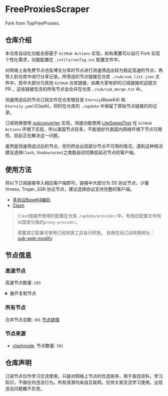 # FreeProxiesScraper

Fork from TopFreeProxies.

## 仓库介绍
本仓库自动化功能全部基于 `GitHub Actions` 实现，如有需要可以自行 Fork 实现个性化需求，功能配置在 `./utils/config.ini` 配置文件中。

对网络上各免费节点池及博主分享的节点进行测速筛选出较为稳定高速的节点，再导入到仓库中进行分享记录。所筛选的节点链接在仓库 `./sub/sub_list.json` 文件中，其中大部分为其他 `GitHub` 仓库链接，如果大家有好的订阅链接欢迎提交 PR ，这些链接包含的所有节点会合并在仓库 `./sub/sub_merge.txt` 中。

测速筛选后的节点订阅文件在仓库根目录 `Eterniy`(Base64) 和 `Eternity.yaml`(Clash)。同时在仓库的 `./update` 中保留了原始节点链接的的记录。

订阅转换使用 [subconverter](https://github.com/tindy2013/subconverter) 实现，测速功能使用 [LiteSpeedTest](https://github.com/xxf098/LiteSpeedTest) 在 `GitHub Actions` 环境下实现，所以美国节点较多，不能很好代表国内网络环境下节点可用性，目前正在解决这一问题。

虽然是测速筛选过后的节点，但仍然会出现部分节点不可用的情况，遇到这种情况建议选择`Clash`, `Shadowrocket`之类能自动切换低延迟节点的客户端。

## 使用方法
将以下订阅链接导入相应客户端即可。链接中大部分为 SS 协议节点，少量 Vmess, Trojan ,SSR 协议节点，建议选择协议支持完整的客户端。

- [多协议Base64编码](https://raw.githubusercontent.com/caijh/FreeProxiesScraper/master/Eternity)
- [Clash](https://raw.githubusercontent.com/caijh/FreeProxiesScraper/master/Eternity.yaml)

>`Clash`链接所使用的配置在仓库`./update/provider/`中，有相应配置文件和以国家分类的`proxy-provider`。
>
>需要其它配置可使用订阅转换工具自行转换。
>自用在线订阅转换网址：[sub-web-modify](https://sub.v1.mk/)

## 节点信息
### 高速节点
高速节点数量: `293`
<details>
  <summary>展开复制节点</summary>

    trojan://a79e089e-882e-3603-af3d-dacaa45ae7be@103.219.195.237:443?allowInsecure=1&sni=edge.steam-dns.top.comcast.net#04-0539-HK
    trojan://a79e089e-882e-3603-af3d-dacaa45ae7be@178.239.125.119:443?allowInsecure=1&sni=akamai.cdn.steampipe.steamcontent.com#04-0540-JP
    trojan://a79e089e-882e-3603-af3d-dacaa45ae7be@43.160.193.245:443?allowInsecure=1&sni=origin-a.akamaihd.net#04-0541-SG
    trojan://a79e089e-882e-3603-af3d-dacaa45ae7be@vd0ee3cg.cs53rvhb.aliyunglsb.com:443?allowInsecure=1&sni=edge.steam-dns.top.comcast.net#04-0542-SG
    trojan://ea39fa94f1ee00999337ea1fd3318e69@58.152.110.40:443?allowInsecure=1&sni=fastly.cdn.steampipe.steamcontent.com#04-0543-US
    trojan://19de81a2-e8f7-3780-ad08-d5b43962dc30@103.219.195.237:443?allowInsecure=1&sni=www.microsoft365.com#04-0544-HK
    trojan://19de81a2-e8f7-3780-ad08-d5b43962dc30@178.239.125.119:443?allowInsecure=1&sni=steampipe-kr.akamaized.net#04-0545-JP
    trojan://19de81a2-e8f7-3780-ad08-d5b43962dc30@43.160.193.245:443?allowInsecure=1&sni=steampipe.akamaized.net#04-0546-SG
    trojan://19de81a2-e8f7-3780-ad08-d5b43962dc30@vd0ee3cg.cs53rvhb.aliyunglsb.com:443?allowInsecure=1&sni=www.microsoft365.com#04-0547-SG
    trojan://19de81a2-e8f7-3780-ad08-d5b43962dc30@178.208.190.99:443?allowInsecure=1&sni=cloudsync-prod.s3.amazonaws.com#04-0548-US
    trojan://a3e18f02-00c4-3b94-8685-af72e7b74fa4@103.219.195.237:443?allowInsecure=1&sni=akamai.cdn.steampipe.steamcontent.com#04-0549-HK
    trojan://a3e18f02-00c4-3b94-8685-af72e7b74fa4@178.239.125.119:443?allowInsecure=1&sni=upos-hz-mirrorakam.akamaized.net#04-0550-JP
    trojan://a3e18f02-00c4-3b94-8685-af72e7b74fa4@43.160.193.245:443?allowInsecure=1&sni=edge.steam-dns.top.comcast.net#04-0551-SG
    trojan://a3e18f02-00c4-3b94-8685-af72e7b74fa4@vd0ee3cg.cs53rvhb.aliyunglsb.com:443?allowInsecure=1&sni=akamai.cdn.steampipe.steamcontent.com#04-0552-SG
    trojan://a3e18f02-00c4-3b94-8685-af72e7b74fa4@178.208.190.99:443?allowInsecure=1&sni=steampipe.akamaized.net#04-0553-US
    trojan://9b485a9f-f1ee-3031-a7a4-514a0599b524@103.219.195.237:443?allowInsecure=1&sni=steampipe-kr.akamaized.net#04-0554-HK
    trojan://9b485a9f-f1ee-3031-a7a4-514a0599b524@178.239.125.119:443?allowInsecure=1&sni=origin-a.akamaihd.net#04-0555-JP
    trojan://9b485a9f-f1ee-3031-a7a4-514a0599b524@43.160.193.245:443?allowInsecure=1&sni=www.microsoft365.com#04-0556-SG
    trojan://9b485a9f-f1ee-3031-a7a4-514a0599b524@vd0ee3cg.cs53rvhb.aliyunglsb.com:443?allowInsecure=1&sni=steampipe-kr.akamaized.net#04-0557-SG
    trojan://9b485a9f-f1ee-3031-a7a4-514a0599b524@178.208.190.99:443?allowInsecure=1&sni=fastly.cdn.steampipe.steamcontent.com#04-0558-US
    trojan://4fa628c6-6249-35a5-9bf4-9982eca30185@103.219.195.237:443?allowInsecure=1&sni=fastly.cdn.steampipe.steamcontent.com#04-0559-HK
    trojan://4fa628c6-6249-35a5-9bf4-9982eca30185@178.239.125.119:443?allowInsecure=1&sni=steampipe.akamaized.net#04-0560-JP
    trojan://4fa628c6-6249-35a5-9bf4-9982eca30185@43.160.193.245:443?allowInsecure=1&sni=steamcdn-a.akamaihd.net#04-0561-SG
    trojan://4fa628c6-6249-35a5-9bf4-9982eca30185@vd0ee3cg.cs53rvhb.aliyunglsb.com:443?allowInsecure=1&sni=fastly.cdn.steampipe.steamcontent.com#04-0562-SG
    trojan://4fa628c6-6249-35a5-9bf4-9982eca30185@178.208.190.99:443?allowInsecure=1&sni=upos-hz-mirrorakam.akamaized.net#04-0563-US
    trojan://da1bd14f-1afc-3a0d-9630-faa08a39f26d@103.219.195.237:443?allowInsecure=1&sni=origin-a.akamaihd.net#04-0564-HK
    trojan://da1bd14f-1afc-3a0d-9630-faa08a39f26d@178.239.125.119:443?allowInsecure=1&sni=edge.steam-dns.top.comcast.net#04-0565-JP
    trojan://da1bd14f-1afc-3a0d-9630-faa08a39f26d@43.160.193.245:443?allowInsecure=1&sni=steampipe-kr.akamaized.net#04-0566-SG
    trojan://da1bd14f-1afc-3a0d-9630-faa08a39f26d@vd0ee3cg.cs53rvhb.aliyunglsb.com:443?allowInsecure=1&sni=origin-a.akamaihd.net#04-0567-SG
    trojan://da1bd14f-1afc-3a0d-9630-faa08a39f26d@178.208.190.99:443?allowInsecure=1&sni=steamcdn-a.akamaihd.net#04-0568-US
    trojan://afec2398-003f-32b5-ac36-aa36cefe645b@103.219.195.237:443?allowInsecure=1&sni=fastly.cdn.steampipe.steamcontent.com#04-0569-HK
    trojan://afec2398-003f-32b5-ac36-aa36cefe645b@178.239.125.119:443?allowInsecure=1&sni=steamcdn-a.akamaihd.net#04-0570-JP
    trojan://afec2398-003f-32b5-ac36-aa36cefe645b@vd0ee3cg.cs53rvhb.aliyunglsb.com:443?allowInsecure=1&sni=fastly.cdn.steampipe.steamcontent.com#04-0571-SG
    trojan://afec2398-003f-32b5-ac36-aa36cefe645b@178.208.190.99:443?allowInsecure=1&sni=edge.steam-dns.top.comcast.net#04-0572-US
    trojan://b21ab207-e7df-3ba3-9614-df03b02a08d7@103.219.195.237:443?allowInsecure=1&sni=upos-hz-mirrorakam.akamaized.net#04-0573-HK
    trojan://b21ab207-e7df-3ba3-9614-df03b02a08d7@178.239.125.119:443?allowInsecure=1&sni=steampipe-partner.akamaized.net#04-0574-JP
    trojan://b21ab207-e7df-3ba3-9614-df03b02a08d7@vd0ee3cg.cs53rvhb.aliyunglsb.com:443?allowInsecure=1&sni=upos-hz-mirrorakam.akamaized.net#04-0575-SG
    trojan://b21ab207-e7df-3ba3-9614-df03b02a08d7@178.208.190.99:443?allowInsecure=1&sni=www.microsoft365.com#04-0576-US
    trojan://694d40c5-bdad-3a6e-a857-d25316a08307@103.219.195.237:443?allowInsecure=1&sni=steamcdn-a.akamaihd.net#04-0577-HK
    trojan://694d40c5-bdad-3a6e-a857-d25316a08307@178.239.125.119:443?allowInsecure=1&sni=fastly.cdn.steampipe.steamcontent.com#04-0578-JP
    trojan://694d40c5-bdad-3a6e-a857-d25316a08307@vd0ee3cg.cs53rvhb.aliyunglsb.com:443?allowInsecure=1&sni=steamcdn-a.akamaihd.net#04-0579-SG
    trojan://694d40c5-bdad-3a6e-a857-d25316a08307@178.208.190.99:443?allowInsecure=1&sni=akamai.cdn.steampipe.steamcontent.com#04-0580-US
    trojan://dda39440-611e-367a-8b5c-60b110881c48@103.219.195.237:443?allowInsecure=1&sni=steampipe-partner.akamaized.net#04-0581-HK
    trojan://dda39440-611e-367a-8b5c-60b110881c48@178.239.125.119:443?allowInsecure=1&sni=cloudsync-prod.s3.amazonaws.com#04-0582-JP
    trojan://dda39440-611e-367a-8b5c-60b110881c48@vd0ee3cg.cs53rvhb.aliyunglsb.com:443?allowInsecure=1&sni=steampipe-partner.akamaized.net#04-0583-SG
    trojan://dda39440-611e-367a-8b5c-60b110881c48@178.208.190.99:443?allowInsecure=1&sni=steampipe-kr.akamaized.net#04-0584-US
    trojan://04a70eb2-857b-3c61-9d36-a6284846dde9@103.219.195.237:443?allowInsecure=1&sni=upos-hz-mirrorakam.akamaized.net#04-0585-HK
    trojan://04a70eb2-857b-3c61-9d36-a6284846dde9@178.239.125.119:443?allowInsecure=1&sni=steampipe-partner.akamaized.net#04-0586-JP
    trojan://04a70eb2-857b-3c61-9d36-a6284846dde9@vd0ee3cg.cs53rvhb.aliyunglsb.com:443?allowInsecure=1&sni=upos-hz-mirrorakam.akamaized.net#04-0587-SG
    trojan://04a70eb2-857b-3c61-9d36-a6284846dde9@178.208.190.99:443?allowInsecure=1&sni=www.microsoft365.com#04-0588-US
    ss://Y2hhY2hhMjAtaWV0Zi1wb2x5MTMwNTpLME1jblJGNnY2NGs3bzN0ZVo2RjQ5@46.253.4.25:35916#06-0012-SE
    ss://YWVzLTI1Ni1jZmI6ZjhmN2FDemNQS2JzRjhwMw@194.68.27.76:989#06-0016-JP
    ss://Y2hhY2hhMjAtaWV0Zi1wb2x5MTMwNTpXNFVMUm9QWThEdlVobmJmS25qU1dE@206.206.125.53:20199#06-0025-GB
    ss://Y2hhY2hhMjAtaWV0Zi1wb2x5MTMwNTo5NHJVeE5jSEljdDlPR2RGMERUQVBY@172.238.21.207:38666#06-0026-JP
    ss://YWVzLTI1Ni1jZmI6WG44aktkbURNMDBJZU8lMjUyNSUyNTIzJTI1MjQlMjUyM2ZKQU10c0VBRVVPcEgvWVdZdFlxREZuVDBTVg@103.186.154.250:38388#06-0028-VN
    ss://YWVzLTI1Ni1jZmI6WG44aktkbURNMDBJZU8lMjUyNSUyNTIzJTI1MjQlMjUyM2ZKQU10c0VBRVVPcEgvWVdZdFlxREZuVDBTVg@103.186.154.235:38388#06-0029-VN
    ss://YWVzLTI1Ni1jZmI6WG44aktkbURNMDBJZU8lMjUyNSUyNTIzJTI1MjQlMjUyM2ZKQU10c0VBRVVPcEgvWVdZdFlxREZuVDBTVg@103.186.155.104:38388#06-0030-VN
    ss://YWVzLTI1Ni1jZmI6WG44aktkbURNMDBJZU8lMjUyNSUyNTIzJTI1MjQlMjUyM2ZKQU10c0VBRVVPcEgvWVdZdFlxREZuVDBTVg@103.186.155.214:38388#06-0031-VN
    ss://YWVzLTI1Ni1jZmI6WG44aktkbURNMDBJZU8lMjUyNSUyNTIzJTI1MjQlMjUyM2ZKQU10c0VBRVVPcEgvWVdZdFlxREZuVDBTVg@103.186.155.111:38388#06-0032-VN
    ss://YWVzLTI1Ni1jZmI6WG44aktkbURNMDBJZU8lMjUyNSUyNTIzJTI1MjQlMjUyM2ZKQU10c0VBRVVPcEgvWVdZdFlxREZuVDBTVg@103.186.155.114:38388#06-0033-VN
    ss://YWVzLTI1Ni1jZmI6WG44aktkbURNMDBJZU8lMjUyNSUyNTIzJTI1MjQlMjUyM2ZKQU10c0VBRVVPcEgvWVdZdFlxREZuVDBTVg@103.186.155.237:38388#06-0034-VN
    ss://YWVzLTI1Ni1jZmI6WG44aktkbURNMDBJZU8lMjUyNSUyNTIzJTI1MjQlMjUyM2ZKQU10c0VBRVVPcEgvWVdZdFlxREZuVDBTVg@103.186.155.228:38388#06-0035-VN
    ss://YWVzLTI1Ni1jZmI6WG44aktkbURNMDBJZU8lMjUyNSUyNTIzJTI1MjQlMjUyM2ZKQU10c0VBRVVPcEgvWVdZdFlxREZuVDBTVg@103.186.155.25:38388#06-0036-VN
    ss://YWVzLTI1Ni1jZmI6WG44aktkbURNMDBJZU8lMjUyNSUyNTIzJTI1MjQlMjUyM2ZKQU10c0VBRVVPcEgvWVdZdFlxREZuVDBTVg@103.186.155.13:38388#06-0037-VN
    trojan://c28626c9-b566-4d30-95cd-fffda0140503@n002.xunxunmimisbs.sbs:28100?allowInsecure=1&sni=db01.xxxxyyyysbs.sbs#06-0038-CN
    trojan://86539c18-bf4e-4ae6-a970-528c6eacea7c@n002.xunxunmimisbs.sbs:49100?allowInsecure=1&sni=db01.xxxxyyyysbs.sbs#06-0039-CN
    vmess://eyJ2IjoiMiIsInBzIjoiMDYtMDA0MC1DTiIsImFkZCI6ImhhYS5kYXNodWFpLmN5b3UiLCJwb3J0IjoiNDUwNjIiLCJ0eXBlIjoibm9uZSIsImlkIjoiMWRkNTAxOTQtMzkxOS00NWRkLWFkN2QtYjhkMDFhZWM4YjFkIiwiYWlkIjoiMCIsIm5ldCI6IndzIiwicGF0aCI6Ii8iLCJob3N0IjoiaGFhLmRhc2h1YWkuY3lvdSIsInRscyI6IiJ9
    vmess://eyJ2IjoiMiIsInBzIjoiMDYtMDA0MS1DTiIsImFkZCI6ImhhYS5kYXNodWFpLmN5b3UiLCJwb3J0IjoiNDUwNjIiLCJ0eXBlIjoibm9uZSIsImlkIjoiZTRkNmY4MWUtZTUyMS00OGEwLWIxMzAtN2ExZTJkNWZmZjkxIiwiYWlkIjoiMCIsIm5ldCI6IndzIiwicGF0aCI6Ii8iLCJob3N0IjoiaGFhLmRhc2h1YWkuY3lvdSIsInRscyI6IiJ9
    vmess://eyJ2IjoiMiIsInBzIjoiMDYtMDA0Mi1DTiIsImFkZCI6InhkZC5kYXNodWFpLmN5b3UiLCJwb3J0IjoiNDUwNjMiLCJ0eXBlIjoibm9uZSIsImlkIjoiNTJjYzQ4NTAtYjIzNC00Y2MwLThhY2EtYTI5MzEyOGMyODZhIiwiYWlkIjoiMCIsIm5ldCI6IndzIiwicGF0aCI6Ii8iLCJob3N0IjoieGRkLmRhc2h1YWkuY3lvdSIsInRscyI6IiJ9
    vmess://eyJ2IjoiMiIsInBzIjoiMDYtMDA0My1DTiIsImFkZCI6InhkZC5kYXNodWFpLmN5b3UiLCJwb3J0IjoiNDUwNjMiLCJ0eXBlIjoibm9uZSIsImlkIjoiZTRkNmY4MWUtZTUyMS00OGEwLWIxMzAtN2ExZTJkNWZmZjkxIiwiYWlkIjoiMCIsIm5ldCI6IndzIiwicGF0aCI6Ii8iLCJob3N0IjoieGRkLmRhc2h1YWkuY3lvdSIsInRscyI6IiJ9
    vmess://eyJ2IjoiMiIsInBzIjoiMDYtMDA0NC1DTiIsImFkZCI6InhkZC5kYXNodWFpLmN5b3UiLCJwb3J0IjoiNDUwNjMiLCJ0eXBlIjoibm9uZSIsImlkIjoiNmM2NjFmM2YtMmJkMC00YTgxLWI0NGUtYTdlZTRjYzY3NTU4IiwiYWlkIjoiMCIsIm5ldCI6IndzIiwicGF0aCI6Ii8iLCJob3N0IjoieGRkLmRhc2h1YWkuY3lvdSIsInRscyI6IiJ9
    vmess://eyJ2IjoiMiIsInBzIjoiMDYtMDA0NS1DTiIsImFkZCI6ImhhYS5kYXNodWFpLmN5b3UiLCJwb3J0IjoiNDUwNjIiLCJ0eXBlIjoibm9uZSIsImlkIjoiNmM2NjFmM2YtMmJkMC00YTgxLWI0NGUtYTdlZTRjYzY3NTU4IiwiYWlkIjoiMCIsIm5ldCI6IndzIiwicGF0aCI6Ii8iLCJob3N0IjoiaGFhLmRhc2h1YWkuY3lvdSIsInRscyI6IiJ9
    ss://Y2hhY2hhMjAtaWV0Zi1wb2x5MTMwNTo4OTc4N2QwMi0yNzRjLTRlOTAtODA0ZC05ZTExNDY3NDc4NDg@xc.xunyunnode.sbs:19707#06-0046-CN
    vmess://eyJ2IjoiMiIsInBzIjoiMDYtMDA0Ny1DTiIsImFkZCI6InhkZC5kYXNodWFpLmN5b3UiLCJwb3J0IjoiNDUwNjUiLCJ0eXBlIjoibm9uZSIsImlkIjoiNTJjYzQ4NTAtYjIzNC00Y2MwLThhY2EtYTI5MzEyOGMyODZhIiwiYWlkIjoiMCIsIm5ldCI6IndzIiwicGF0aCI6Ii8iLCJob3N0IjoieGRkLmRhc2h1YWkuY3lvdSIsInRscyI6IiJ9
    ss://Y2hhY2hhMjAtaWV0Zi1wb2x5MTMwNTpjNmVjODIxMy1kOWU0LTQxNTktODRkMS0yMDhjMTUwMDQyOWY@xc.xunyunnode.sbs:19707#06-0048-CN
    ss://Y2hhY2hhMjAtaWV0Zi1wb2x5MTMwNTpkMDFkMTEwZC05ZGM1LTRjZmItYWNhNS04YzBiNWQ0ZDg1NDk@xc.xunyunnode.sbs:19707#06-0049-CN
    ss://Y2hhY2hhMjAtaWV0Zi1wb2x5MTMwNTo4OTc4N2QwMi0yNzRjLTRlOTAtODA0ZC05ZTExNDY3NDc4NDg@wa.xunyunnode.sbs:50737#06-0050-CN
    vmess://eyJ2IjoiMiIsInBzIjoiMDYtMDA1MS1DTiIsImFkZCI6ImhhYS5kYXNodWFpLmN5b3UiLCJwb3J0IjoiNDUwNjQiLCJ0eXBlIjoibm9uZSIsImlkIjoiNmM2NjFmM2YtMmJkMC00YTgxLWI0NGUtYTdlZTRjYzY3NTU4IiwiYWlkIjoiMCIsIm5ldCI6IndzIiwicGF0aCI6Ii8iLCJob3N0IjoiaGFhLmRhc2h1YWkuY3lvdSIsInRscyI6IiJ9
    vmess://eyJ2IjoiMiIsInBzIjoiMDYtMDA1Mi1DTiIsImFkZCI6InhkZC5kYXNodWFpLmN5b3UiLCJwb3J0IjoiNDUwNjUiLCJ0eXBlIjoibm9uZSIsImlkIjoiZDIzZDg0MjEtNGVhOS00Mzg3LWFhMTYtYzAyM2I2M2Q3ZjE2IiwiYWlkIjoiMCIsIm5ldCI6IndzIiwicGF0aCI6Ii8iLCJob3N0IjoieGRkLmRhc2h1YWkuY3lvdSIsInRscyI6IiJ9
    ss://Y2hhY2hhMjAtaWV0Zi1wb2x5MTMwNTo4OTc4N2QwMi0yNzRjLTRlOTAtODA0ZC05ZTExNDY3NDc4NDg@02.xunyunnode.sbs:57990#06-0053-CN
    trojan://68bb4c97-2d9a-4304-b8cb-79f4181174c0@n001.xunxunmimisbs.sbs:49130?allowInsecure=1&sni=tw01.xxxxyyyysbs.sbs#06-0054-CN
    vmess://eyJ2IjoiMiIsInBzIjoiMDYtMDA1NS1DTiIsImFkZCI6ImhhYS5kYXNodWFpLmN5b3UiLCJwb3J0IjoiNDUwNzgiLCJ0eXBlIjoibm9uZSIsImlkIjoiNzU1YTFiMTYtNjQxYy00NTEwLTgwYzMtMzNlNjIwNTc3YTNmIiwiYWlkIjoiMCIsIm5ldCI6IndzIiwicGF0aCI6Ii8iLCJob3N0IjoiaGFhLmRhc2h1YWkuY3lvdSIsInRscyI6IiJ9
    vmess://eyJ2IjoiMiIsInBzIjoiMDYtMDA1Ni1DTiIsImFkZCI6ImhhYS5kYXNodWFpLmN5b3UiLCJwb3J0IjoiNDUwNzgiLCJ0eXBlIjoibm9uZSIsImlkIjoiMjhhYzhmNGMtY2VjMy00YTBmLTljZDMtNWU4ODZiZTRhODA3IiwiYWlkIjoiMCIsIm5ldCI6IndzIiwicGF0aCI6Ii8iLCJob3N0IjoiaGFhLmRhc2h1YWkuY3lvdSIsInRscyI6IiJ9
    trojan://5d0d1bf1-f5f1-4e92-b883-2c085d7cd86e@n002.xunxunmimisbs.sbs:46100?allowInsecure=1&sni=de01.xxxxyyyysbs.sbs#06-0058-CN
    vmess://eyJ2IjoiMiIsInBzIjoiMDYtMDA2Mi1DTiIsImFkZCI6ImhhYS5kYXNodWFpLmN5b3UiLCJwb3J0IjoiNDUwNzIiLCJ0eXBlIjoibm9uZSIsImlkIjoiNmM2NjFmM2YtMmJkMC00YTgxLWI0NGUtYTdlZTRjYzY3NTU4IiwiYWlkIjoiMCIsIm5ldCI6IndzIiwicGF0aCI6Ii8iLCJob3N0IjoiaGFhLmRhc2h1YWkuY3lvdSIsInRscyI6IiJ9
    vmess://eyJ2IjoiMiIsInBzIjoiMDYtMDA2My1DTiIsImFkZCI6InhkZC5kYXNodWFpLmN5b3UiLCJwb3J0IjoiNDUwNzEiLCJ0eXBlIjoibm9uZSIsImlkIjoiZjU1ODM1MDQtYTY3ZS00NWQ0LWJjNTktZDAyY2MzMTBlOWQ4IiwiYWlkIjoiMCIsIm5ldCI6IndzIiwicGF0aCI6Ii8iLCJob3N0IjoieGRkLmRhc2h1YWkuY3lvdSIsInRscyI6IiJ9
    trojan://c28626c9-b566-4d30-95cd-fffda0140503@n001.xunxunmimisbs.sbs:26100?allowInsecure=1&sni=fr01.xxxxyyyysbs.sbs#06-0065-CN
    trojan://81dea81d-fdcd-4550-a848-e6c488e13a81@n001.xunxunmimisbs.sbs:19000?allowInsecure=1&sni=in01.xxxxyyyysbs.sbs#06-0066-CN
    vmess://eyJ2IjoiMiIsInBzIjoiMDYtMDA2Ny1DTiIsImFkZCI6InhkZC5kYXNodWFpLmN5b3UiLCJwb3J0IjoiNDUwNzEiLCJ0eXBlIjoibm9uZSIsImlkIjoiNmM2NjFmM2YtMmJkMC00YTgxLWI0NGUtYTdlZTRjYzY3NTU4IiwiYWlkIjoiMCIsIm5ldCI6IndzIiwicGF0aCI6Ii8iLCJob3N0IjoieGRkLmRhc2h1YWkuY3lvdSIsInRscyI6IiJ9
    trojan://81dea81d-fdcd-4550-a848-e6c488e13a81@n002.xunxunmimisbs.sbs:19000?allowInsecure=1&sni=in01.xxxxyyyysbs.sbs#06-0068-CN
    vmess://eyJ2IjoiMiIsInBzIjoiMDYtMDA2OS1DTiIsImFkZCI6ImhhYS5kYXNodWFpLmN5b3UiLCJwb3J0IjoiNDUwNzIiLCJ0eXBlIjoibm9uZSIsImlkIjoiNzU1YTFiMTYtNjQxYy00NTEwLTgwYzMtMzNlNjIwNTc3YTNmIiwiYWlkIjoiMCIsIm5ldCI6IndzIiwicGF0aCI6Ii8iLCJob3N0IjoiaGFhLmRhc2h1YWkuY3lvdSIsInRscyI6IiJ9
    ss://Y2hhY2hhMjAtaWV0Zi1wb2x5MTMwNToyNmQ1ZmQ1ZC0yNTUwLTQwZjYtOTg3Ni0yOTgwY2Y4ZWRiNzk@wa.xunyunnode.sbs:25174#06-0070-CN
    trojan://94554127-32c4-4be1-b8b9-1330bafc2cdd@n002.xunxunmimisbs.sbs:23100?allowInsecure=1&sni=uk01.xxxxyyyysbs.sbs#06-0071-CN
    trojan://c28626c9-b566-4d30-95cd-fffda0140503@n001.xunxunmimisbs.sbs:23100?allowInsecure=1&sni=uk01.xxxxyyyysbs.sbs#06-0072-CN
    trojan://2ee85121-31de-4581-a492-eb00f606e392@15.204.248.103:443?allowInsecure=1&sni=uk01.xxxxyyyysbs.sbs#06-0073-CN
    ss://Y2hhY2hhMjAtaWV0Zi1wb2x5MTMwNTo5MjQyYmM3NS1mMDdjLTQ4NjEtOWQxZS1jNGRhYmZmNDAzZDQ@wa.xunyunnode.sbs:25174#06-0074-CN
    ss://Y2hhY2hhMjAtaWV0Zi1wb2x5MTMwNTplYmQ2MDNjOC1hYzkzLTQxOGMtYmFmZS0yYmNkNjk4ZDI2MzQ@01.xunyunnode.sbs:13058#06-0075-CN
    ss://Y2hhY2hhMjAtaWV0Zi1wb2x5MTMwNTo4OTc4N2QwMi0yNzRjLTRlOTAtODA0ZC05ZTExNDY3NDc4NDg@01.xunyunnode.sbs:13058#06-0077-CN
    ss://Y2hhY2hhMjAtaWV0Zi1wb2x5MTMwNToyNmQ1ZmQ1ZC0yNTUwLTQwZjYtOTg3Ni0yOTgwY2Y4ZWRiNzk@wa.xunyunnode.sbs:35301#06-0078-CN
    ss://Y2hhY2hhMjAtaWV0Zi1wb2x5MTMwNTpmYTE4ZmU4Yi1hNTRiLTRlZjAtOTdjYy1kMGYyZGExMGFmNTA@01.xunyunnode.sbs:13058#06-0079-CN
    vmess://eyJ2IjoiMiIsInBzIjoiMDYtMDA4MC1ISyIsImFkZCI6ImU4Mjk2NTk4LXQ0bjhnMC10bmt1a3Mtd3Vqbi5oay5wNXB2LmNvbSIsInBvcnQiOiI4MCIsInR5cGUiOiJub25lIiwiaWQiOiI1MTM2MmFiNi1iNWU2LTExZWEtYWQyOC1mMjNjOTEzYzhkMmIiLCJhaWQiOiIyIiwibmV0Ijoid3MiLCJwYXRoIjoiLyIsImhvc3QiOiJlODI5NjU5OC10NG44ZzAtdG5rdWtzLXd1am4uaGsucDVwdi5jb20iLCJ0bHMiOiIifQ==
    trojan://f297ec55-de89-4206-82fc-7ae01d936783@n001.xunxunmimisbs.sbs:21100?allowInsecure=1&sni=hk01.xxxxyyyysbs.sbs#06-0081-CN
    trojan://41d5c8ae-6eb0-487d-be0f-40c074649493@cdnfire.xiaomispeed.com:21104?allowInsecure=1&sni=cdnfire.xiaomispeed.com#06-0082-TW
    trojan://c28626c9-b566-4d30-95cd-fffda0140503@n001.xunxunmimisbs.sbs:21201?allowInsecure=1&sni=hk02.xxxxyyyysbs.sbs#06-0083-CN
    vmess://eyJ2IjoiMiIsInBzIjoiMDYtMDA4NC1ISyIsImFkZCI6ImRmZWQ0ZWZiLXQ0bjhnMC10NjM2ZzktbHV3ZS5oazMucDVwdi5jb20iLCJwb3J0IjoiODAiLCJ0eXBlIjoibm9uZSIsImlkIjoiYTJiMGZkMmItNzE2Zi0wZGY4LWQ0ZTItMDNhMWMwMGU1ZjFhIiwiYWlkIjoiMiIsIm5ldCI6IndzIiwicGF0aCI6Ii8iLCJob3N0IjoiZGZlZDRlZmItdDRuOGcwLXQ2MzZnOS1sdXdlLmhrMy5wNXB2LmNvbSIsInRscyI6IiJ9
    trojan://81dea81d-fdcd-4550-a848-e6c488e13a81@n001.xunxunmimisbs.sbs:21001?allowInsecure=1&sni=hk02.xxxxyyyysbs.sbs#06-0085-CN
    trojan://5d0d1bf1-f5f1-4e92-b883-2c085d7cd86e@n001.xunxunmimisbs.sbs:21101?allowInsecure=1&sni=hk02.xxxxyyyysbs.sbs#06-0086-CN
    trojan://f297ec55-de89-4206-82fc-7ae01d936783@n002.xunxunmimisbs.sbs:47100?allowInsecure=1&sni=in01.xxxxyyyysbs.sbs#06-0087-CN
    ss://Y2hhY2hhMjAtaWV0Zi1wb2x5MTMwNToxYzQ3M2U4YS0zOGZiLTQ1NGUtOGQyNy1mYzA2MzE1NzljMjU@slur.izenny.com:17254#06-0088-CN
    trojan://5d0d1bf1-f5f1-4e92-b883-2c085d7cd86e@n002.xunxunmimisbs.sbs:47100?allowInsecure=1&sni=in01.xxxxyyyysbs.sbs#06-0090-CN
    ss://Y2hhY2hhMjAtaWV0Zi1wb2x5MTMwNTo5MjQyYmM3NS1mMDdjLTQ4NjEtOWQxZS1jNGRhYmZmNDAzZDQ@01.xunyunnode.sbs:38763#06-0092-CN
    vmess://eyJ2IjoiMiIsInBzIjoiMDYtMDA5My1DTiIsImFkZCI6InhkZC5kYXNodWFpLmN5b3UiLCJwb3J0IjoiNDUwNTciLCJ0eXBlIjoibm9uZSIsImlkIjoiNmM2NjFmM2YtMmJkMC00YTgxLWI0NGUtYTdlZTRjYzY3NTU4IiwiYWlkIjoiMCIsIm5ldCI6IndzIiwicGF0aCI6Ii8iLCJob3N0IjoieGRkLmRhc2h1YWkuY3lvdSIsInRscyI6IiJ9
    trojan://5d0d1bf1-f5f1-4e92-b883-2c085d7cd86e@n002.xunxunmimisbs.sbs:42100?allowInsecure=1&sni=jp01.xxxxyyyysbs.sbs#06-0094-CN
    trojan://fcfb4ea7-5dbe-4d06-ab1a-1f23cad436e4@n002.xunxunmimisbs.sbs:41000?allowInsecure=1&sni=jp01.xxxxyyyysbs.sbs#06-0095-CN
    ss://Y2hhY2hhMjAtaWV0Zi1wb2x5MTMwNTpjNmVjODIxMy1kOWU0LTQxNTktODRkMS0yMDhjMTUwMDQyOWY@01.xunyunnode.sbs:38763#06-0096-CN
    vmess://eyJ2IjoiMiIsInBzIjoiMDYtMDA5Ny1DTiIsImFkZCI6InhkZC5kYXNodWFpLmN5b3UiLCJwb3J0IjoiNDUwNTciLCJ0eXBlIjoibm9uZSIsImlkIjoiZWQ3MzcwZDQtODgzMC00YmM1LTk5MDktNWY0NTNiZGMzZjI0IiwiYWlkIjoiMCIsIm5ldCI6IndzIiwicGF0aCI6Ii8iLCJob3N0IjoieGRkLmRhc2h1YWkuY3lvdSIsInRscyI6IiJ9
    vmess://eyJ2IjoiMiIsInBzIjoiMDYtMDA5OC1DTiIsImFkZCI6InhkZC5kYXNodWFpLmN5b3UiLCJwb3J0IjoiNDUwNTciLCJ0eXBlIjoibm9uZSIsImlkIjoiMWRkNTAxOTQtMzkxOS00NWRkLWFkN2QtYjhkMDFhZWM4YjFkIiwiYWlkIjoiMCIsIm5ldCI6IndzIiwicGF0aCI6Ii8iLCJob3N0IjoieGRkLmRhc2h1YWkuY3lvdSIsInRscyI6IiJ9
    trojan://40d2915b-3085-4a6b-89e8-67c7125c24ef@n002.xunxunmimisbs.sbs:41300?allowInsecure=1&sni=jp01.xxxxyyyysbs.sbs#06-0099-CN
    vmess://eyJ2IjoiMiIsInBzIjoiMDYtMDEwMC1DTiIsImFkZCI6InhkZC5kYXNodWFpLmN5b3UiLCJwb3J0IjoiNDUwNTciLCJ0eXBlIjoibm9uZSIsImlkIjoiNTJjYzQ4NTAtYjIzNC00Y2MwLThhY2EtYTI5MzEyOGMyODZhIiwiYWlkIjoiMCIsIm5ldCI6IndzIiwicGF0aCI6Ii8iLCJob3N0IjoieGRkLmRhc2h1YWkuY3lvdSIsInRscyI6IiJ9
    ss://Y2hhY2hhMjAtaWV0Zi1wb2x5MTMwNTo5MjQyYmM3NS1mMDdjLTQ4NjEtOWQxZS1jNGRhYmZmNDAzZDQ@wa.xunyunnode.sbs:25856#06-0101-CN
    vmess://eyJ2IjoiMiIsInBzIjoiMDYtMDEwMi1DTiIsImFkZCI6ImhhYS5kYXNodWFpLmN5b3UiLCJwb3J0IjoiNDUwNTYiLCJ0eXBlIjoibm9uZSIsImlkIjoiZjU1ODM1MDQtYTY3ZS00NWQ0LWJjNTktZDAyY2MzMTBlOWQ4IiwiYWlkIjoiMCIsIm5ldCI6IndzIiwicGF0aCI6Ii8iLCJob3N0IjoiaGFhLmRhc2h1YWkuY3lvdSIsInRscyI6IiJ9
    vmess://eyJ2IjoiMiIsInBzIjoiMDYtMDEwMy1DTiIsImFkZCI6ImhhYS5kYXNodWFpLmN5b3UiLCJwb3J0IjoiNDUwNTYiLCJ0eXBlIjoibm9uZSIsImlkIjoiNTJjYzQ4NTAtYjIzNC00Y2MwLThhY2EtYTI5MzEyOGMyODZhIiwiYWlkIjoiMCIsIm5ldCI6IndzIiwicGF0aCI6Ii8iLCJob3N0IjoiaGFhLmRhc2h1YWkuY3lvdSIsInRscyI6IiJ9
    trojan://94554127-32c4-4be1-b8b9-1330bafc2cdd@n001.xunxunmimisbs.sbs:41300?allowInsecure=1&sni=jp01.xxxxyyyysbs.sbs#06-0104-CN
    trojan://BxceQaOe@36.151.251.18:811?allowInsecure=1#06-0105-CN
    ss://Y2hhY2hhMjAtaWV0Zi1wb2x5MTMwNTpkMDFkMTEwZC05ZGM1LTRjZmItYWNhNS04YzBiNWQ0ZDg1NDk@xc.xunyunnode.sbs:26329#06-0106-CN
    trojan://f297ec55-de89-4206-82fc-7ae01d936783@n002.xunxunmimisbs.sbs:42101?allowInsecure=1&sni=jp02.xxxxyyyysbs.sbs#06-0107-CN
    ss://Y2hhY2hhMjAtaWV0Zi1wb2x5MTMwNTo4OTc4N2QwMi0yNzRjLTRlOTAtODA0ZC05ZTExNDY3NDc4NDg@01.xunyunnode.sbs:38763#06-0109-CN
    ss://Y2hhY2hhMjAtaWV0Zi1wb2x5MTMwNTplYmQ2MDNjOC1hYzkzLTQxOGMtYmFmZS0yYmNkNjk4ZDI2MzQ@xc.xunyunnode.sbs:26329#06-0110-CN
    vmess://eyJ2IjoiMiIsInBzIjoiMDYtMDExMS1DTiIsImFkZCI6ImhhYS5kYXNodWFpLmN5b3UiLCJwb3J0IjoiNDUwNzYiLCJ0eXBlIjoibm9uZSIsImlkIjoiZDIzZDg0MjEtNGVhOS00Mzg3LWFhMTYtYzAyM2I2M2Q3ZjE2IiwiYWlkIjoiMCIsIm5ldCI6IndzIiwicGF0aCI6Ii8iLCJob3N0IjoiaGFhLmRhc2h1YWkuY3lvdSIsInRscyI6IiJ9
    vmess://eyJ2IjoiMiIsInBzIjoiMDYtMDExNS1DTiIsImFkZCI6ImhhYS5kYXNodWFpLmN5b3UiLCJwb3J0IjoiNDUwNzYiLCJ0eXBlIjoibm9uZSIsImlkIjoiMjhhYzhmNGMtY2VjMy00YTBmLTljZDMtNWU4ODZiZTRhODA3IiwiYWlkIjoiMCIsIm5ldCI6IndzIiwicGF0aCI6Ii8iLCJob3N0IjoiaGFhLmRhc2h1YWkuY3lvdSIsInRscyI6IiJ9
    vmess://eyJ2IjoiMiIsInBzIjoiMDYtMDExOC1DTiIsImFkZCI6ImhhYS5kYXNodWFpLmN5b3UiLCJwb3J0IjoiNDUwNzYiLCJ0eXBlIjoibm9uZSIsImlkIjoiMWRkNTAxOTQtMzkxOS00NWRkLWFkN2QtYjhkMDFhZWM4YjFkIiwiYWlkIjoiMCIsIm5ldCI6IndzIiwicGF0aCI6Ii8iLCJob3N0IjoiaGFhLmRhc2h1YWkuY3lvdSIsInRscyI6IiJ9
    trojan://68bb4c97-2d9a-4304-b8cb-79f4181174c0@n002.xunxunmimisbs.sbs:43100?allowInsecure=1&sni=kr01.xxxxyyyysbs.sbs#06-0120-CN
    vmess://eyJ2IjoiMiIsInBzIjoiMDYtMDEyMS1DTiIsImFkZCI6ImhhYS5kYXNodWFpLmN5b3UiLCJwb3J0IjoiNDUwNzYiLCJ0eXBlIjoibm9uZSIsImlkIjoiNTJjYzQ4NTAtYjIzNC00Y2MwLThhY2EtYTI5MzEyOGMyODZhIiwiYWlkIjoiMCIsIm5ldCI6IndzIiwicGF0aCI6Ii8iLCJob3N0IjoiaGFhLmRhc2h1YWkuY3lvdSIsInRscyI6IiJ9
    trojan://94554127-32c4-4be1-b8b9-1330bafc2cdd@n001.xunxunmimisbs.sbs:22100?allowInsecure=1&sni=kr01.xxxxyyyysbs.sbs#06-0123-CN
    trojan://f297ec55-de89-4206-82fc-7ae01d936783@n002.xunxunmimisbs.sbs:43100?allowInsecure=1&sni=kr01.xxxxyyyysbs.sbs#06-0124-CN
    vmess://eyJ2IjoiMiIsInBzIjoiMDYtMDEyNS1DTiIsImFkZCI6InhkZC5kYXNodWFpLmN5b3UiLCJwb3J0IjoiNDUwNzUiLCJ0eXBlIjoibm9uZSIsImlkIjoiZjU1ODM1MDQtYTY3ZS00NWQ0LWJjNTktZDAyY2MzMTBlOWQ4IiwiYWlkIjoiMCIsIm5ldCI6IndzIiwicGF0aCI6Ii8iLCJob3N0IjoieGRkLmRhc2h1YWkuY3lvdSIsInRscyI6IiJ9
    ss://Y2hhY2hhMjAtaWV0Zi1wb2x5MTMwNTpBUmd2R1p5d0ElMjUyQmdhY2dHVjI2QnZtdTA1JTI1MkJ3Wm1SVy9qJTI1MkJBZFUlMjUyQlo4QnQ0NCUyNTNE@188.214.157.58:990#06-0127-MA
    ss://YWVzLTI1Ni1jZmI6ZjhmN2FDemNQS2JzRjhwMw@185.153.197.5:989#06-0128-MD
    ss://Y2hhY2hhMjAtaWV0Zi1wb2x5MTMwNToxYzQ3M2U4YS0zOGZiLTQ1NGUtOGQyNy1mYzA2MzE1NzljMjU@slur.izenny.com:48907#06-0129-CN
    trojan://81dea81d-fdcd-4550-a848-e6c488e13a81@n001.xunxunmimisbs.sbs:31000?allowInsecure=1&sni=sg01.xxxxyyyysbs.sbs#06-0132-CN
    vmess://eyJ2IjoiMiIsInBzIjoiMDYtMDEzMy1DTiIsImFkZCI6InhkZC5kYXNodWFpLmN5b3UiLCJwb3J0IjoiNDUwNTUiLCJ0eXBlIjoibm9uZSIsImlkIjoiZTRkNmY4MWUtZTUyMS00OGEwLWIxMzAtN2ExZTJkNWZmZjkxIiwiYWlkIjoiMCIsIm5ldCI6IndzIiwicGF0aCI6Ii8iLCJob3N0IjoieGRkLmRhc2h1YWkuY3lvdSIsInRscyI6IiJ9
    vmess://eyJ2IjoiMiIsInBzIjoiMDYtMDEzNC1DTiIsImFkZCI6InhkZC5kYXNodWFpLmN5b3UiLCJwb3J0IjoiNDUwNTUiLCJ0eXBlIjoibm9uZSIsImlkIjoiMjhhYzhmNGMtY2VjMy00YTBmLTljZDMtNWU4ODZiZTRhODA3IiwiYWlkIjoiMCIsIm5ldCI6IndzIiwicGF0aCI6Ii8iLCJob3N0IjoieGRkLmRhc2h1YWkuY3lvdSIsInRscyI6IiJ9
    trojan://94554127-32c4-4be1-b8b9-1330bafc2cdd@n002.xunxunmimisbs.sbs:31201?allowInsecure=1&sni=sg02.xxxxyyyysbs.sbs#06-0135-CN
    ss://Y2hhY2hhMjAtaWV0Zi1wb2x5MTMwNTpjNmVjODIxMy1kOWU0LTQxNTktODRkMS0yMDhjMTUwMDQyOWY@xc.xunyunnode.sbs:18416#06-0136-CN
    vmess://eyJ2IjoiMiIsInBzIjoiMDYtMDEzNy1DTiIsImFkZCI6ImhhYS5kYXNodWFpLmN5b3UiLCJwb3J0IjoiNDUwNTQiLCJ0eXBlIjoibm9uZSIsImlkIjoiZTRkNmY4MWUtZTUyMS00OGEwLWIxMzAtN2ExZTJkNWZmZjkxIiwiYWlkIjoiMCIsIm5ldCI6IndzIiwicGF0aCI6Ii8iLCJob3N0IjoiaGFhLmRhc2h1YWkuY3lvdSIsInRscyI6IiJ9
    trojan://68bb4c97-2d9a-4304-b8cb-79f4181174c0@n001.xunxunmimisbs.sbs:31100?allowInsecure=1&sni=sg01.xxxxyyyysbs.sbs#06-0138-CN
    ss://Y2hhY2hhMjAtaWV0Zi1wb2x5MTMwNTplYmQ2MDNjOC1hYzkzLTQxOGMtYmFmZS0yYmNkNjk4ZDI2MzQ@01.xunyunnode.sbs:14195#06-0139-CN
    trojan://c28626c9-b566-4d30-95cd-fffda0140503@n002.xunxunmimisbs.sbs:31200?allowInsecure=1&sni=sg01.xxxxyyyysbs.sbs#06-0140-CN
    vmess://eyJ2IjoiMiIsInBzIjoiMDYtMDE0MS1DTiIsImFkZCI6ImhhYS5kYXNodWFpLmN5b3UiLCJwb3J0IjoiNDUwNTQiLCJ0eXBlIjoibm9uZSIsImlkIjoiNmM2NjFmM2YtMmJkMC00YTgxLWI0NGUtYTdlZTRjYzY3NTU4IiwiYWlkIjoiMCIsIm5ldCI6IndzIiwicGF0aCI6Ii8iLCJob3N0IjoiaGFhLmRhc2h1YWkuY3lvdSIsInRscyI6IiJ9
    ss://Y2hhY2hhMjAtaWV0Zi1wb2x5MTMwNToyNmQ1ZmQ1ZC0yNTUwLTQwZjYtOTg3Ni0yOTgwY2Y4ZWRiNzk@02.xunyunnode.sbs:10463#06-0142-CN
    trojan://c28626c9-b566-4d30-95cd-fffda0140503@n002.xunxunmimisbs.sbs:28300?allowInsecure=1&sni=tai01.xxxxyyyysbs.sbs#06-0143-CN
    trojan://94554127-32c4-4be1-b8b9-1330bafc2cdd@n001.xunxunmimisbs.sbs:28300?allowInsecure=1&sni=tai01.xxxxyyyysbs.sbs#06-0144-CN
    trojan://fcfb4ea7-5dbe-4d06-ab1a-1f23cad436e4@n002.xunxunmimisbs.sbs:19020?allowInsecure=1&sni=tai01.xxxxyyyysbs.sbs#06-0145-CN
    trojan://f297ec55-de89-4206-82fc-7ae01d936783@n001.xunxunmimisbs.sbs:49120?allowInsecure=1&sni=tai01.xxxxyyyysbs.sbs#06-0146-CN
    trojan://68bb4c97-2d9a-4304-b8cb-79f4181174c0@n001.xunxunmimisbs.sbs:49120?allowInsecure=1&sni=tai01.xxxxyyyysbs.sbs#06-0147-CN
    vmess://eyJ2IjoiMiIsInBzIjoiMDYtMDE0OC1DTiIsImFkZCI6InhkZC5kYXNodWFpLmN5b3UiLCJwb3J0IjoiNDUwNTMiLCJ0eXBlIjoibm9uZSIsImlkIjoiNmM2NjFmM2YtMmJkMC00YTgxLWI0NGUtYTdlZTRjYzY3NTU4IiwiYWlkIjoiMCIsIm5ldCI6IndzIiwicGF0aCI6Ii8iLCJob3N0IjoieGRkLmRhc2h1YWkuY3lvdSIsInRscyI6IiJ9
    trojan://40d2915b-3085-4a6b-89e8-67c7125c24ef@n001.xunxunmimisbs.sbs:24100?allowInsecure=1&sni=us01.xxxxyyyysbs.sbs#06-0149-CN
    vmess://eyJ2IjoiMiIsInBzIjoiMDYtMDE1MC1ISyIsImFkZCI6IjIxMi4xOTIuMTUuMTc2IiwicG9ydCI6IjIyMTI2IiwidHlwZSI6Im5vbmUiLCJpZCI6ImE0MmFlY2VhLTNiY2EtNDRhYi1iNDk5LTUwN2RkNWIzYzM3NyIsImFpZCI6IjAiLCJuZXQiOiJ3cyIsInBhdGgiOiIvIiwiaG9zdCI6IiIsInRscyI6IiJ9
    vmess://eyJ2IjoiMiIsInBzIjoiMDYtMDE1Mi1DTiIsImFkZCI6ImhhYS5kYXNodWFpLmN5b3UiLCJwb3J0IjoiNDUwNTIiLCJ0eXBlIjoibm9uZSIsImlkIjoiMWQ0ZDc1NDgtOGNmOC00ZTFlLWExYTUtNDExNjg2OTcwMTJiIiwiYWlkIjoiMCIsIm5ldCI6IndzIiwicGF0aCI6Ii8iLCJob3N0IjoiaGFhLmRhc2h1YWkuY3lvdSIsInRscyI6IiJ9
    vmess://eyJ2IjoiMiIsInBzIjoiMDYtMDE2MS1ISyIsImFkZCI6IjIxMi4xOTIuMTUuMTc2IiwicG9ydCI6IjIyMTI2IiwidHlwZSI6Im5vbmUiLCJpZCI6IjVhMzliYjZjLWQwN2QtNGNmMy1iYzAwLWYxN2Q2NWQxMWRiNyIsImFpZCI6IjAiLCJuZXQiOiJ3cyIsInBhdGgiOiIvIiwiaG9zdCI6IiIsInRscyI6IiJ9
    vmess://eyJ2IjoiMiIsInBzIjoiMDYtMDE2Mi1DTiIsImFkZCI6InY4LmhlZHVpYW4ubGluayIsInBvcnQiOiIzMDgwOCIsInR5cGUiOiJub25lIiwiaWQiOiJjYmIzZjg3Ny1kMWZiLTM0NGMtODdhOS1kMTUzYmZmZDU0ODQiLCJhaWQiOiIyIiwibmV0Ijoid3MiLCJwYXRoIjoiL29vb28iLCJob3N0IjoidjguaGVkdWlhbi5saW5rIiwidGxzIjoiIn0=
    vmess://eyJ2IjoiMiIsInBzIjoiMDYtMDE2My1ISyIsImFkZCI6IjIxMi4xOTIuMTUuMTc2IiwicG9ydCI6IjIyMTI2IiwidHlwZSI6Im5vbmUiLCJpZCI6IjRjNzNmY2ViLTEwOGMtNDc1Yy1hYmQ0LTY5NjdkMjczOWRhOSIsImFpZCI6IjAiLCJuZXQiOiJ3cyIsInBhdGgiOiIvIiwiaG9zdCI6IiIsInRscyI6IiJ9
    vmess://eyJ2IjoiMiIsInBzIjoiMDYtMDE2NC1DTiIsImFkZCI6InhkZC5kYXNodWFpLmN5b3UiLCJwb3J0IjoiNDUwNTMiLCJ0eXBlIjoibm9uZSIsImlkIjoiZjU1ODM1MDQtYTY3ZS00NWQ0LWJjNTktZDAyY2MzMTBlOWQ4IiwiYWlkIjoiMCIsIm5ldCI6IndzIiwicGF0aCI6Ii8iLCJob3N0IjoieGRkLmRhc2h1YWkuY3lvdSIsInRscyI6IiJ9
    vmess://eyJ2IjoiMiIsInBzIjoiMDYtMDE2NS1DTiIsImFkZCI6InhkZC5kYXNodWFpLmN5b3UiLCJwb3J0IjoiNDUwNTMiLCJ0eXBlIjoibm9uZSIsImlkIjoiNTJjYzQ4NTAtYjIzNC00Y2MwLThhY2EtYTI5MzEyOGMyODZhIiwiYWlkIjoiMCIsIm5ldCI6IndzIiwicGF0aCI6Ii8iLCJob3N0IjoieGRkLmRhc2h1YWkuY3lvdSIsInRscyI6IiJ9
    vmess://eyJ2IjoiMiIsInBzIjoiMDYtMDE2Ni1ISyIsImFkZCI6IjIxMi4xOTIuMTUuMTc2IiwicG9ydCI6IjIyMTI2IiwidHlwZSI6Im5vbmUiLCJpZCI6ImYwODVjMThlLTE1YTUtNDIwNi05NjEzLTJlM2VhMTVkZTRhMSIsImFpZCI6IjAiLCJuZXQiOiJ3cyIsInBhdGgiOiIvIiwiaG9zdCI6IiIsInRscyI6IiJ9
    vmess://eyJ2IjoiMiIsInBzIjoiMDYtMDE2OC1ISyIsImFkZCI6IjIxMi4xOTIuMTUuMTc2IiwicG9ydCI6IjIyMTI2IiwidHlwZSI6Im5vbmUiLCJpZCI6ImQ4NGU5NTRlLTBlOTYtNGNkOS04YjIzLTViNzRkZGMxYjc1OCIsImFpZCI6IjAiLCJuZXQiOiJ3cyIsInBhdGgiOiIvIiwiaG9zdCI6IiIsInRscyI6IiJ9
    ss://Y2hhY2hhMjAtaWV0Zi1wb2x5MTMwNToyNmQ1ZmQ1ZC0yNTUwLTQwZjYtOTg3Ni0yOTgwY2Y4ZWRiNzk@xc.xunyunnode.sbs:32893#06-0173-CN
    ss://Y2hhY2hhMjAtaWV0Zi1wb2x5MTMwNTpjNmVjODIxMy1kOWU0LTQxNTktODRkMS0yMDhjMTUwMDQyOWY@01.xunyunnode.sbs:45823#06-0175-CN
    trojan://68bb4c97-2d9a-4304-b8cb-79f4181174c0@n002.xunxunmimisbs.sbs:49110?allowInsecure=1&sni=vn01.xxxxyyyysbs.sbs#06-0182-CN
    trojan://68bb4c97-2d9a-4304-b8cb-79f4181174c0@n001.xunxunmimisbs.sbs:49110?allowInsecure=1&sni=vn01.xxxxyyyysbs.sbs#06-0183-CN
    ss://Y2hhY2hhMjAtaWV0Zi1wb2x5MTMwNTo5MjQyYmM3NS1mMDdjLTQ4NjEtOWQxZS1jNGRhYmZmNDAzZDQ@xc.xunyunnode.sbs:42767#06-0184-CN
    ss://Y2hhY2hhMjAtaWV0Zi1wb2x5MTMwNTpOWm9ielU3V3h1MjRrRGNiT2VIQkVZ@143.244.137.253:2494#07-0185-IN
    trojan://BxceQaOe@36.150.215.138:4451?allowInsecure=1#07-0188-CN
    ss://YWVzLTEyOC1nY206NTdiYzBjMDQtODE4NC00OGY1LTkwNmItODk3ZDA5NWVkNDQ1@liubu9.singdns.com:17459#07-0189-HK
    vmess://eyJ2IjoiMiIsInBzIjoiMDctMDE5MC1DTiIsImFkZCI6IjEwNi4xNC43NS4xMTQiLCJwb3J0IjoiNTAwMDIiLCJ0eXBlIjoibm9uZSIsImlkIjoiNDE4MDQ4YWYtYTI5My00Yjk5LTliMGMtOThjYTM1ODBkZDI0IiwiYWlkIjoiMCIsIm5ldCI6InRjcCIsInBhdGgiOiIvIiwiaG9zdCI6IiIsInRscyI6IiJ9
    vmess://eyJ2IjoiMiIsInBzIjoiMDctMDE5MS1ISyIsImFkZCI6InYxMC5oZWR1aWFuLmxpbmsiLCJwb3J0IjoiMzA4MDciLCJ0eXBlIjoibm9uZSIsImlkIjoiY2JiM2Y4NzctZDFmYi0zNDRjLTg3YTktZDE1M2JmZmQ1NDg0IiwiYWlkIjoiMiIsIm5ldCI6IndzIiwicGF0aCI6Ii9vb29vIiwiaG9zdCI6InYxMC5oZWR1aWFuLmxpbmsiLCJ0bHMiOiIifQ==
    vmess://eyJ2IjoiMiIsInBzIjoiMDctMDE5NS1DTiIsImFkZCI6InYzMy5oZWR1aWFuLmxpbmsiLCJwb3J0IjoiMzA4MzMiLCJ0eXBlIjoibm9uZSIsImlkIjoiY2JiM2Y4NzctZDFmYi0zNDRjLTg3YTktZDE1M2JmZmQ1NDg0IiwiYWlkIjoiMiIsIm5ldCI6IndzIiwicGF0aCI6Ii9vb29vIiwiaG9zdCI6InYzMy5oZWR1aWFuLmxpbmsiLCJ0bHMiOiIifQ==
    vmess://eyJ2IjoiMiIsInBzIjoiMDctMDE5Ni1DTiIsImFkZCI6InY2LmhlZHVpYW4ubGluayIsInBvcnQiOiIzMDgwNiIsInR5cGUiOiJub25lIiwiaWQiOiJjYmIzZjg3Ny1kMWZiLTM0NGMtODdhOS1kMTUzYmZmZDU0ODQiLCJhaWQiOiIyIiwibmV0Ijoid3MiLCJwYXRoIjoiL29vb28iLCJob3N0IjoidjYuaGVkdWlhbi5saW5rIiwidGxzIjoiIn0=
    trojan://3c77ad6b-9c9c-4aff-beff-0a16e2cdea15@36.141.40.42:13007?allowInsecure=1&sni=cloudflare.node-ssl.cdn-alibaba.com#07-0197-CN
    ss://Y2hhY2hhMjAtaWV0Zi1wb2x5MTMwNTprMWRCT21PQjRvcWk3VW1wMzdhMWJR@45.87.175.174:8080#07-0198-LT
    vmess://eyJ2IjoiMiIsInBzIjoiMDctMDE5OS1DTiIsImFkZCI6InYzMC5oZWR1aWFuLmxpbmsiLCJwb3J0IjoiMzA4MzAiLCJ0eXBlIjoibm9uZSIsImlkIjoiY2JiM2Y4NzctZDFmYi0zNDRjLTg3YTktZDE1M2JmZmQ1NDg0IiwiYWlkIjoiMiIsIm5ldCI6IndzIiwicGF0aCI6Ii9vb29vIiwiaG9zdCI6InYzMC5oZWR1aWFuLmxpbmsiLCJ0bHMiOiIifQ==
    ss://Y2hhY2hhMjAtaWV0Zjphc2QxMjM0NTY@103.149.182.191:8388#07-0205-HK
    vmess://eyJ2IjoiMiIsInBzIjoiMDctMDIwNy1DTiIsImFkZCI6InYyNC5oZWR1aWFuLmxpbmsiLCJwb3J0IjoiMzA4MjQiLCJ0eXBlIjoibm9uZSIsImlkIjoiY2JiM2Y4NzctZDFmYi0zNDRjLTg3YTktZDE1M2JmZmQ1NDg0IiwiYWlkIjoiMiIsIm5ldCI6IndzIiwicGF0aCI6Ii9vb29vIiwiaG9zdCI6InYyNC5oZWR1aWFuLmxpbmsiLCJ0bHMiOiIifQ==
    trojan://BxceQaOe@36.151.251.18:2145?allowInsecure=1#07-0208-CN
    ss://YWVzLTI1Ni1jZmI6cXdlclJFV1ElMjU0MCUyNTQw@p141.panda001.net:4652#07-0209-KR
    vmess://eyJ2IjoiMiIsInBzIjoiMDctMDIxMS1DTiIsImFkZCI6InY0LmhlZHVpYW4ubGluayIsInBvcnQiOiIzMDgwNCIsInR5cGUiOiJub25lIiwiaWQiOiJjYmIzZjg3Ny1kMWZiLTM0NGMtODdhOS1kMTUzYmZmZDU0ODQiLCJhaWQiOiIyIiwibmV0Ijoid3MiLCJwYXRoIjoiL29vb28iLCJob3N0IjoidjQuaGVkdWlhbi5saW5rIiwidGxzIjoiIn0=
    ss://YWVzLTI1Ni1nY206ZGFkYTA4MDE@3.107.178.116:80#07-0212-AU
    vmess://eyJ2IjoiMiIsInBzIjoiMDctMDIxMy1DTiIsImFkZCI6IjEzOS4xMjkuMjAuNiIsInBvcnQiOiI1MDAwMiIsInR5cGUiOiJub25lIiwiaWQiOiI0MTgwNDhhZi1hMjkzLTRiOTktOWIwYy05OGNhMzU4MGRkMjQiLCJhaWQiOiIwIiwibmV0IjoidGNwIiwicGF0aCI6Ii9vb29vIiwiaG9zdCI6InY0LmhlZHVpYW4ubGluayIsInRscyI6IiJ9
    ss://YWVzLTI1Ni1jZmI6ZjhmN2FDemNQS2JzRjhwMw@91.132.94.200:989#07-0215-SI
    vmess://eyJ2IjoiMiIsInBzIjoiMDctMDIxNi1DTiIsImFkZCI6InYzOS5oZWR1aWFuLmxpbmsiLCJwb3J0IjoiMzA4MzkiLCJ0eXBlIjoibm9uZSIsImlkIjoiY2JiM2Y4NzctZDFmYi0zNDRjLTg3YTktZDE1M2JmZmQ1NDg0IiwiYWlkIjoiMiIsIm5ldCI6IndzIiwicGF0aCI6Ii9vb29vIiwiaG9zdCI6InYzOS5oZWR1aWFuLmxpbmsiLCJ0bHMiOiIifQ==
    ss://Y2hhY2hhMjAtaWV0Zi1wb2x5MTMwNTprMWRCT21PQjRvcWk3VW1wMzdhMWJR@151.242.251.142:8080#07-0217-AE
    vmess://eyJ2IjoiMiIsInBzIjoiMDctMDIyMC1DTiIsImFkZCI6IjExMi4xMzIuMjE1LjM0IiwicG9ydCI6IjUwMDA3IiwidHlwZSI6Im5vbmUiLCJpZCI6IjQxODA0OGFmLWEyOTMtNGI5OS05YjBjLTk4Y2EzNTgwZGQyNCIsImFpZCI6IjAiLCJuZXQiOiJ0Y3AiLCJwYXRoIjoiL29vb28iLCJob3N0IjoidjM5LmhlZHVpYW4ubGluayIsInRscyI6IiJ9
    vmess://eyJ2IjoiMiIsInBzIjoiMDctMDIyMS1DTiIsImFkZCI6InYzNi5oZWR1aWFuLmxpbmsiLCJwb3J0IjoiMzA4MzYiLCJ0eXBlIjoibm9uZSIsImlkIjoiY2JiM2Y4NzctZDFmYi0zNDRjLTg3YTktZDE1M2JmZmQ1NDg0IiwiYWlkIjoiMiIsIm5ldCI6IndzIiwicGF0aCI6Ii9vb29vIiwiaG9zdCI6InYzNi5oZWR1aWFuLmxpbmsiLCJ0bHMiOiIifQ==
    vmess://eyJ2IjoiMiIsInBzIjoiMDctMDIyMy1ISyIsImFkZCI6IjIxMi4xOTIuMTUuMTc2IiwicG9ydCI6IjI1MTY5IiwidHlwZSI6Im5vbmUiLCJpZCI6IjNlZTZlMjY5LWQ1ZjktNDM5NS05NWFjLTZmYmUzNGU4NjkxYyIsImFpZCI6IjAiLCJuZXQiOiJ3cyIsInBhdGgiOiIvIiwiaG9zdCI6IiIsInRscyI6IiJ9
    ss://YWVzLTI1Ni1jZmI6ZjhmN2FDemNQS2JzRjhwMw@185.231.233.112:989#07-0224-PT
    vmess://eyJ2IjoiMiIsInBzIjoiMDctMDIyNS1DTiIsImFkZCI6IjM5LjEwNy4xNTUuMTEiLCJwb3J0IjoiMzAzMDIiLCJ0eXBlIjoibm9uZSIsImlkIjoiNDE4MDQ4YWYtYTI5My00Yjk5LTliMGMtOThjYTM1ODBkZDI0IiwiYWlkIjoiMCIsIm5ldCI6InRjcCIsInBhdGgiOiIvIiwiaG9zdCI6IiIsInRscyI6IiJ9
    vmess://eyJ2IjoiMiIsInBzIjoiMDctMDIyOC1DTiIsImFkZCI6InY5LmhlZHVpYW4ubGluayIsInBvcnQiOiIzMDgwOSIsInR5cGUiOiJub25lIiwiaWQiOiJjYmIzZjg3Ny1kMWZiLTM0NGMtODdhOS1kMTUzYmZmZDU0ODQiLCJhaWQiOiIyIiwibmV0Ijoid3MiLCJwYXRoIjoiL29vb28iLCJob3N0IjoidjkuaGVkdWlhbi5saW5rIiwidGxzIjoiIn0=
    ss://Y2hhY2hhMjAtaWV0Zi1wb2x5MTMwNTozZjhhMGI5Mi1kZTUwLTRhMmUtYTdiZi1mYjBlNGMxNzVlM2Q@36.234.99.56:10079#08-0229-TW
    ss://Y2hhY2hhMjAtaWV0Zi1wb2x5MTMwNTozZjhhMGI5Mi1kZTUwLTRhMmUtYTdiZi1mYjBlNGMxNzVlM2Q@36.232.86.87:10127#08-0231-TW
    ss://Y2hhY2hhMjAtaWV0Zi1wb2x5MTMwNTozZjhhMGI5Mi1kZTUwLTRhMmUtYTdiZi1mYjBlNGMxNzVlM2Q@36.235.0.125:10122#08-0232-TW
    ss://Y2hhY2hhMjAtaWV0Zi1wb2x5MTMwNTozZjhhMGI5Mi1kZTUwLTRhMmUtYTdiZi1mYjBlNGMxNzVlM2Q@1.170.42.185:10099#08-0233-TW
    ss://Y2hhY2hhMjAtaWV0Zi1wb2x5MTMwNTozZjhhMGI5Mi1kZTUwLTRhMmUtYTdiZi1mYjBlNGMxNzVlM2Q@114.46.83.135:10044#08-0234-TW
    ss://Y2hhY2hhMjAtaWV0Zi1wb2x5MTMwNTozZjhhMGI5Mi1kZTUwLTRhMmUtYTdiZi1mYjBlNGMxNzVlM2Q@1.170.42.89:10087#08-0235-TW
    ss://Y2hhY2hhMjAtaWV0Zi1wb2x5MTMwNTozZjhhMGI5Mi1kZTUwLTRhMmUtYTdiZi1mYjBlNGMxNzVlM2Q@36.234.111.35:10043#08-0236-TW
    ss://Y2hhY2hhMjAtaWV0Zi1wb2x5MTMwNTozZjhhMGI5Mi1kZTUwLTRhMmUtYTdiZi1mYjBlNGMxNzVlM2Q@118.170.199.164:10016#08-0237-TW
    ss://Y2hhY2hhMjAtaWV0Zi1wb2x5MTMwNTozZjhhMGI5Mi1kZTUwLTRhMmUtYTdiZi1mYjBlNGMxNzVlM2Q@59.126.32.59:10066#08-0238-TW
    ss://Y2hhY2hhMjAtaWV0Zi1wb2x5MTMwNTozZjhhMGI5Mi1kZTUwLTRhMmUtYTdiZi1mYjBlNGMxNzVlM2Q@114.46.100.209:10046#08-0239-TW
    ss://Y2hhY2hhMjAtaWV0Zi1wb2x5MTMwNTozZjhhMGI5Mi1kZTUwLTRhMmUtYTdiZi1mYjBlNGMxNzVlM2Q@118.170.196.147:10069#08-0240-TW
    ss://Y2hhY2hhMjAtaWV0Zi1wb2x5MTMwNTozZjhhMGI5Mi1kZTUwLTRhMmUtYTdiZi1mYjBlNGMxNzVlM2Q@36.234.107.120:10003#08-0241-TW
    ss://Y2hhY2hhMjAtaWV0Zi1wb2x5MTMwNTozZjhhMGI5Mi1kZTUwLTRhMmUtYTdiZi1mYjBlNGMxNzVlM2Q@36.234.126.119:10074#08-0242-TW
    ss://Y2hhY2hhMjAtaWV0Zi1wb2x5MTMwNTozZjhhMGI5Mi1kZTUwLTRhMmUtYTdiZi1mYjBlNGMxNzVlM2Q@36.232.121.189:10115#08-0243-TW
    ss://Y2hhY2hhMjAtaWV0Zi1wb2x5MTMwNTozZjhhMGI5Mi1kZTUwLTRhMmUtYTdiZi1mYjBlNGMxNzVlM2Q@1.165.70.117:10041#08-0244-TW
    ss://Y2hhY2hhMjAtaWV0Zi1wb2x5MTMwNTozZjhhMGI5Mi1kZTUwLTRhMmUtYTdiZi1mYjBlNGMxNzVlM2Q@1.165.99.50:10034#08-0245-TW
    ss://Y2hhY2hhMjAtaWV0Zi1wb2x5MTMwNTozZjhhMGI5Mi1kZTUwLTRhMmUtYTdiZi1mYjBlNGMxNzVlM2Q@125.230.12.229:10032#08-0246-TW
    ss://Y2hhY2hhMjAtaWV0Zi1wb2x5MTMwNTozZjhhMGI5Mi1kZTUwLTRhMmUtYTdiZi1mYjBlNGMxNzVlM2Q@36.235.11.59:10117#08-0247-TW
    ss://Y2hhY2hhMjAtaWV0Zi1wb2x5MTMwNTozZjhhMGI5Mi1kZTUwLTRhMmUtYTdiZi1mYjBlNGMxNzVlM2Q@125.230.11.163:10022#08-0248-TW
    ss://Y2hhY2hhMjAtaWV0Zi1wb2x5MTMwNTozZjhhMGI5Mi1kZTUwLTRhMmUtYTdiZi1mYjBlNGMxNzVlM2Q@1.170.2.230:10152#08-0249-TW
    ss://Y2hhY2hhMjAtaWV0Zi1wb2x5MTMwNTozZjhhMGI5Mi1kZTUwLTRhMmUtYTdiZi1mYjBlNGMxNzVlM2Q@36.232.109.82:10114#08-0250-TW
    ss://Y2hhY2hhMjAtaWV0Zi1wb2x5MTMwNTozZjhhMGI5Mi1kZTUwLTRhMmUtYTdiZi1mYjBlNGMxNzVlM2Q@1.165.114.124:10054#08-0251-TW
    ss://Y2hhY2hhMjAtaWV0Zi1wb2x5MTMwNTozZjhhMGI5Mi1kZTUwLTRhMmUtYTdiZi1mYjBlNGMxNzVlM2Q@1.165.68.244:10027#08-0252-TW
    ss://Y2hhY2hhMjAtaWV0Zi1wb2x5MTMwNTozZjhhMGI5Mi1kZTUwLTRhMmUtYTdiZi1mYjBlNGMxNzVlM2Q@1.170.27.28:10082#08-0253-TW
    ss://Y2hhY2hhMjAtaWV0Zi1wb2x5MTMwNTozZjhhMGI5Mi1kZTUwLTRhMmUtYTdiZi1mYjBlNGMxNzVlM2Q@125.228.180.215:10089#08-0254-TW
    ss://Y2hhY2hhMjAtaWV0Zi1wb2x5MTMwNTozZjhhMGI5Mi1kZTUwLTRhMmUtYTdiZi1mYjBlNGMxNzVlM2Q@36.234.93.10:10042#08-0255-TW
    ss://Y2hhY2hhMjAtaWV0Zi1wb2x5MTMwNTozZjhhMGI5Mi1kZTUwLTRhMmUtYTdiZi1mYjBlNGMxNzVlM2Q@36.234.65.154:10068#08-0256-TW
    ss://Y2hhY2hhMjAtaWV0Zi1wb2x5MTMwNTozZjhhMGI5Mi1kZTUwLTRhMmUtYTdiZi1mYjBlNGMxNzVlM2Q@125.231.65.29:10050#08-0257-TW
    ss://Y2hhY2hhMjAtaWV0Zi1wb2x5MTMwNTozZjhhMGI5Mi1kZTUwLTRhMmUtYTdiZi1mYjBlNGMxNzVlM2Q@1.165.86.13:10005#08-0258-TW
    ss://Y2hhY2hhMjAtaWV0Zi1wb2x5MTMwNTozZjhhMGI5Mi1kZTUwLTRhMmUtYTdiZi1mYjBlNGMxNzVlM2Q@1.165.106.7:10015#08-0259-TW
    ss://Y2hhY2hhMjAtaWV0Zi1wb2x5MTMwNTozZjhhMGI5Mi1kZTUwLTRhMmUtYTdiZi1mYjBlNGMxNzVlM2Q@118.170.235.129:10061#08-0260-TW
    ss://Y2hhY2hhMjAtaWV0Zi1wb2x5MTMwNTozZjhhMGI5Mi1kZTUwLTRhMmUtYTdiZi1mYjBlNGMxNzVlM2Q@114.46.75.144:10080#08-0261-TW
    ss://Y2hhY2hhMjAtaWV0Zi1wb2x5MTMwNTozZjhhMGI5Mi1kZTUwLTRhMmUtYTdiZi1mYjBlNGMxNzVlM2Q@118.170.224.245:10036#08-0262-TW
    vmess://eyJ2IjoiMiIsInBzIjoiMDgtMDI2My1TRyIsImFkZCI6ImxhZGRlci5seWJjLnNpdGUiLCJwb3J0IjoiNDQzIiwidHlwZSI6Im5vbmUiLCJpZCI6IjQ0OWQ1MGU4LWNjZmQtNGU5Mi1iMGQ3LTY3OTQ0NDdlZmI2NiIsImFpZCI6IjAiLCJuZXQiOiJ3cyIsInBhdGgiOiIvNDQ5ZDUwZTgtY2NmZC00ZTkyLWIwZDctNjc5NDQ0N2VmYjY2IiwiaG9zdCI6ImxhZGRlci5seWJjLnNpdGUiLCJ0bHMiOiJ0bHMifQ==
    ss://YWVzLTI1Ni1jZmI6WG44aktkbURNMDBJZU8lMjUyNSUyNTIzJTI1MjQlMjUyM2ZKQU10c0VBRVVPcEgvWVdZdFlxREZuVDBTVg@103.186.154.44:38388#08-0266-VN
    trojan://telegram-id-directvpn@3.124.85.81:22223?allowInsecure=1&sni=trojan.burgerip.co.uk#08-0270-DE
    ss://Y2hhY2hhMjAtaWV0Zi1wb2x5MTMwNTozZjhhMGI5Mi1kZTUwLTRhMmUtYTdiZi1mYjBlNGMxNzVlM2Q@111.253.216.71:10149#08-0278-TW
    trojan://c45ba3c9-fa4a-4301-ab1d-4469c24f9320@104.21.33.216:443?allowInsecure=1&sni=joss.krikkrik.xyz&ws=1&wspath=%2525252FFree-VPN-CF-Geo-Project%2525252FES4#08-0279-RELAY
    trojan://bebffc49-b2d0-4c56-a8df-62d1603446a4@104.21.33.216:443?allowInsecure=1&sni=joss.krikkrik.xyz&ws=1&wspath=%2525252FFree-VPN-CF-Geo-Project%2525252FAE2#08-0281-RELAY
    trojan://dbeace35-cdc9-493b-b492-25caceba040c@104.21.33.216:443?allowInsecure=1&sni=joss.krikkrik.xyz&ws=1&wspath=%2525252FFree-VPN-CF-Geo-Project%2525252FES2#08-0282-RELAY
    ss://Y2hhY2hhMjAtaWV0Zi1wb2x5MTMwNTozZjhhMGI5Mi1kZTUwLTRhMmUtYTdiZi1mYjBlNGMxNzVlM2Q@118.170.245.3:10009#08-0283-TW
    ss://Y2hhY2hhMjAtaWV0Zi1wb2x5MTMwNTozZjhhMGI5Mi1kZTUwLTRhMmUtYTdiZi1mYjBlNGMxNzVlM2Q@36.234.66.86:10070#08-0284-TW
    trojan://e1191c4d-5a2c-406e-977f-63cb7e0aba2c@104.21.33.216:443?allowInsecure=1&sni=joss.krikkrik.xyz&ws=1&wspath=%2525252FFree-VPN-CF-Geo-Project%2525252FDE3#08-0285-RELAY
    ss://Y2hhY2hhMjAtaWV0Zi1wb2x5MTMwNTozZjhhMGI5Mi1kZTUwLTRhMmUtYTdiZi1mYjBlNGMxNzVlM2Q@114.35.114.182:10129#08-0286-TW
    ss://Y2hhY2hhMjAtaWV0Zi1wb2x5MTMwNTozZjhhMGI5Mi1kZTUwLTRhMmUtYTdiZi1mYjBlNGMxNzVlM2Q@1.165.120.208:10011#08-0287-TW
    trojan://telegram-id-directvpn@13.38.156.135:22223?allowInsecure=1&sni=trojan.burgerip.co.uk#08-0288-FR
    ss://YWVzLTI1Ni1jZmI6YW1hem9uc2tyMDU@15.237.118.240:443#08-0289-FR
    ss://Y2hhY2hhMjAtaWV0Zi1wb2x5MTMwNTozZjhhMGI5Mi1kZTUwLTRhMmUtYTdiZi1mYjBlNGMxNzVlM2Q@1.170.50.8:10118#08-0290-TW
    ss://Y2hhY2hhMjAtaWV0Zi1wb2x5MTMwNTozZjhhMGI5Mi1kZTUwLTRhMmUtYTdiZi1mYjBlNGMxNzVlM2Q@1.170.49.103:10086#08-0291-TW
    ss://Y2hhY2hhMjAtaWV0Zi1wb2x5MTMwNTozZjhhMGI5Mi1kZTUwLTRhMmUtYTdiZi1mYjBlNGMxNzVlM2Q@36.235.5.222:10084#08-0292-TW
    vmess://eyJ2IjoiMiIsInBzIjoiMDgtMDI5NC1ISyIsImFkZCI6IjQ2LjMuMjYuMTIiLCJwb3J0IjoiNDQzIiwidHlwZSI6Im5vbmUiLCJpZCI6IjRiZjA3NWY1LTRkNWUtNGQzOS1mNWFiLWIzMmE4NjI1MGYwZSIsImFpZCI6IjAiLCJuZXQiOiJ3cyIsInBhdGgiOiIvYWEiLCJob3N0IjoiIiwidGxzIjoidGxzIn0=
    vmess://eyJ2IjoiMiIsInBzIjoiMDktMDI5NS1VUyIsImFkZCI6IjE1NC4xNy4yMjcuMTU4IiwicG9ydCI6IjQ0MyIsInR5cGUiOiJub25lIiwiaWQiOiJkZTk0Y2MwYS0wNTkyLTQ5NjktYjFmYy05N2VhOGYwZWEwYjMiLCJhaWQiOiIwIiwibmV0Ijoid3MiLCJwYXRoIjoiL2FhIiwiaG9zdCI6IiIsInRscyI6InRscyJ9
    ss://Y2hhY2hhMjAtaWV0Zi1wb2x5MTMwNTpOazlhc2dsRHpIemprdFZ6VGt2aGFB@arxfw2b78fi2q9hzylhn.freesocks.work:443#09-0297-VN
    trojan://BxceQaOe@36.156.102.82:401?allowInsecure=1#09-0298-CN
    vmess://eyJ2IjoiMiIsInBzIjoiMTYtMDQzMy1SRUxBWSIsImFkZCI6IjE0MS4xMDEuMTE1LjY1IiwicG9ydCI6IjgwIiwidHlwZSI6Im5vbmUiLCJpZCI6IjVmNzUxYzZlLTUwYjEtNDc5Ny1iYThlLTZmZmUzMjRhMGJjZSIsImFpZCI6IjAiLCJuZXQiOiJ3cyIsInBhdGgiOiIvc2hpcmtlciIsImhvc3QiOiIiLCJ0bHMiOiIifQ==
    vmess://eyJ2IjoiMiIsInBzIjoiMTYtMDQzNC1SRUxBWSIsImFkZCI6InN5NC42MjA3MjAueHl6IiwicG9ydCI6IjQ0MyIsInR5cGUiOiJub25lIiwiaWQiOiI1MTZkOGE3YS0zZjBiLTQxZDMtYmFkMC0yNDYxMTYzODE1MTYiLCJhaWQiOiIwIiwibmV0Ijoid3MiLCJwYXRoIjoiLyIsImhvc3QiOiJzeTQuNjIwNzIwLnh5eiIsInRscyI6IiJ9
    ss://YWVzLTI1Ni1jZmI6YW1hem9uc2tyMDU@18.196.23.20:443#16-0435-DE
    vmess://eyJ2IjoiMiIsInBzIjoiMTYtMDQzNi1SRUxBWSIsImFkZCI6ImJsdWVob3N0LmNvbSIsInBvcnQiOiI0NDMiLCJ0eXBlIjoibm9uZSIsImlkIjoiMTJlZWQ1MDctOWE1OC00Y2E1LWY3YWYtMjg3MWU5YWFlNjg0IiwiYWlkIjoiMCIsIm5ldCI6IndzIiwicGF0aCI6Ii8xOTU0NCIsImhvc3QiOiJibHVlaG9zdC5jb20iLCJ0bHMiOiIifQ==
    trojan://ea39fa94f1ee00999337ea1fd3318e69@160.16.81.84:2467?allowInsecure=1&sni=www.nintendogames.net#16-0437-JP
    trojan://ea39fa94f1ee00999337ea1fd3318e69@160.16.81.84:5321?allowInsecure=1&sni=www.nintendogames.net#16-0438-JP
    trojan://ea39fa94f1ee00999337ea1fd3318e69@160.16.81.84:2381?allowInsecure=1&sni=www.nintendogames.net#16-0439-JP
    trojan://ea39fa94f1ee00999337ea1fd3318e69@160.16.81.84:2283?allowInsecure=1&sni=www.baidu.com#16-0440-JP
    trojan://ea39fa94f1ee00999337ea1fd3318e69@160.16.81.84:1331?allowInsecure=1&sni=www.nintendogames.net#16-0441-JP
    trojan://ea39fa94f1ee00999337ea1fd3318e69@160.16.81.84:4452?allowInsecure=1&sni=www.nintendogames.net#16-0442-JP
    vmess://eyJ2IjoiMiIsInBzIjoiMTYtMDQ0NC1ISyIsImFkZCI6IjIxMi4xOTIuMTUuMTc2IiwicG9ydCI6IjIyMTI2IiwidHlwZSI6Im5vbmUiLCJpZCI6IjJlY2FmODhiLTY0NzAtNGIyZi04MWU4LWI5YWViZDBjZDM1ZCIsImFpZCI6IjAiLCJuZXQiOiJ3cyIsInBhdGgiOiIvIiwiaG9zdCI6IiIsInRscyI6IiJ9
    ss://YWVzLTI1Ni1nY206Y2NmNDI2ZjFmZTc4@103.103.245.158:443#16-0445-HK
    vmess://eyJ2IjoiMiIsInBzIjoiMTYtMDQ0Ni1ISyIsImFkZCI6IjIxMi4xOTIuMTUuMTc2IiwicG9ydCI6IjI1MTY5IiwidHlwZSI6Im5vbmUiLCJpZCI6IjJlY2FmODhiLTY0NzAtNGIyZi04MWU4LWI5YWViZDBjZDM1ZCIsImFpZCI6IjAiLCJuZXQiOiJ3cyIsInBhdGgiOiIvIiwiaG9zdCI6IiIsInRscyI6IiJ9
    trojan://2c5f18f9-b065-41fc-b0a4-a14a25540236@104.21.33.216:443?allowInsecure=1&sni=joss.krikkrik.xyz&ws=1&wspath=%2525252F#17-0452-RELAY
    trojan://7771233d-f409-407d-a4b1-535433fa74d7@104.21.33.216:443?allowInsecure=1&sni=joss.krikkrik.xyz&ws=1&wspath=%2525252F#17-0454-RELAY
    ss://Y2hhY2hhMjAtaWV0Zi1wb2x5MTMwNTpBUmd2R1p5d0ElMjUyQmdhY2dHVjI2QnZtdTA1JTI1MkJ3Wm1SVy9qJTI1MkJBZFUlMjUyQlo4QnQ0NCUyNTNE@46.183.217.204:990#17-0462-LV
    ss://Y2hhY2hhMjAtaWV0Zi1wb2x5MTMwNTozNjBlMjFkMjE5NzdkYzEx@id.vpnsparta.pro:57456#17-0463-IN
    ss://Y2hhY2hhMjAtaWV0Zi1wb2x5MTMwNTpvWklvQTY5UTh5aGNRVjhrYTNQYTNB@193.29.139.235:8080#17-0464-NL
    ss://Y2hhY2hhMjAtaWV0Zi1wb2x5MTMwNTpvWklvQTY5UTh5aGNRVjhrYTNQYTNB@45.87.175.92:8080#17-0465-LT
    ss://Y2hhY2hhMjAtaWV0Zi1wb2x5MTMwNTpjdklJODVUclc2bjBPR3lmcEhWUzF1@45.87.175.190:8080#17-0466-LT
    ss://Y2hhY2hhMjAtaWV0Zi1wb2x5MTMwNTpvWklvQTY5UTh5aGNRVjhrYTNQYTNB@193.29.139.141:8080#17-0469-NL
    ss://Y2hhY2hhMjAtaWV0Zi1wb2x5MTMwNTowTmVONXRhN0ZMYTVCOURMeXRVMHVt@promo1o.bystrivpn.ru:443#17-0480-NL
    ss://Y2hhY2hhMjAtaWV0Zi1wb2x5MTMwNTprMXN1OVBNakt5NEtRQ1BBa2tCcTBL@89.185.84.185:443#17-0485-GB
    ss://Y2hhY2hhMjAtaWV0Zi1wb2x5MTMwNTo3MTE1UTBvam9qQkY3bWMyRjdLTGtO@77.83.246.74:443#17-0486-PL
    ss://Y2hhY2hhMjAtaWV0Zi1wb2x5MTMwNTp1RmlZdTdTcGpwa21PNlpZYU8xNnh6@194.87.45.189:443#17-0488-ES
    ss://Y2hhY2hhMjAtaWV0Zi1wb2x5MTMwNToxUld3WGh3ZkFCNWdBRW96VTRHMlBn@45.87.175.166:443#17-0495-LT
    trojan://bpb-trojan@172.67.180.227:443?allowInsecure=1&sni=mashdt.pages.dev&ws=1&wspath=%2525252Ftr%2525253Fed%2525253D2560#17-0496-RELAY
    trojan://NISHIKUITAN111@172.64.156.42:443?allowInsecure=1&sni=172.64.156.42#17-0497-RELAY
    trojan://YwuvGJk36B@creativecommons.org:2053?allowInsecure=1&sni=kotlet.arshiacomplus.dpdns.org&ws=1&wspath=%2525252Fyamtekodasayahhh#17-0499-RELAY
    ss://Y2hhY2hhMjAtaWV0Zi1wb2x5MTMwNToxUld3WGh3ZkFCNWdBRW96VTRHMlBn@45.87.175.199:8080#17-0505-LT
    ss://Y2hhY2hhMjAtaWV0Zi1wb2x5MTMwNTpjNDA2NDFjMWY4OWU3YWNi@212.224.125.154:57456#17-0506-DE
    trojan://tunnel-astrovpn_official103@213.108.198.158:8441?allowInsecure=1&sni=zula.ir.AstroVPN-official.AstroVPN-official.workers.dev.AstroVPN_Official.org.AstroVPN.com.AstroVPN_Official.xyz.AstroVPN_Official.AstroVPN_Official.AstroVPN_Official.AstroVPN_Official.AstroVPN_Official.AstroVPN_Official.AstroVPN_Official.AstroVPN_Official.monster.AstroVPN_OfficialJoinTelegram-------------AstroVPN_Official----------Join.ir#17-0507-DE
    trojan://tunnel-astrovpn_official018@193.124.46.134:8441?allowInsecure=1&sni=zula.ir.AstroVPN-official.AstroVPN-official.workers.dev.AstroVPN_Official.org.AstroVPN.com.AstroVPN_Official.xyz.AstroVPN_Official.AstroVPN_Official.AstroVPN_Official.AstroVPN_Official.AstroVPN_Official.AstroVPN_Official.AstroVPN_Official.AstroVPN_Official.monster.AstroVPN_OfficialJoinTelegram-------------AstroVPN_Official----------Join.ir#17-0508-TR
    ss://Y2hhY2hhMjAtaWV0Zi1wb2x5MTMwNTp5UUVwZ2gwQUpXVHM1OE5tUmZzVmFR@102.130.49.69:8443#17-0511-ZA
    ss://Y2hhY2hhMjAtaWV0Zi1wb2x5MTMwNTpBUmd2R1p5d0ElMjUyQmdhY2dHVjI2QnZtdTA1JTI1MkJ3Wm1SVy9qJTI1MkJBZFUlMjUyQlo4QnQ0NCUyNTNE@94.156.250.122:990#17-0519-GB
    ss://Y2hhY2hhMjAtaWV0Zi1wb2x5MTMwNTo2aFZvd2pjYzgycDZOdTlVdk9YaGhG@39.104.68.204:8443#17-0521-CN
    ss://Y2hhY2hhMjAtaWV0Zi1wb2x5MTMwNTozNjBlMjFkMjE5NzdkYzEx@185.193.102.7:57456#17-0524-FI
    ss://Y2hhY2hhMjAtaWV0Zi1wb2x5MTMwNTpMVkJZUmtTa0hsVHFlYlNKckdjMkM3@81.19.141.45:443#17-0528-DE
    ss://Y2hhY2hhMjAtaWV0Zi1wb2x5MTMwNTpiMkVKdWNvbkM0NjBLbGxO@azjnac1.uksouth.cloudapp.azure.com:443#17-0533-GB
    ss://Y2hhY2hhMjAtaWV0Zi1wb2x5MTMwNTpvWEdwMSUyNTJCaWhsZktnODI2SA@204.136.10.115:1866#17-0534-CH
    ss://Y2hhY2hhMjAtaWV0Zi1wb2x5MTMwNTp5QUx0eUF0SGZidzFWdTRwcWg2d1Vj@5.129.201.43:23256#17-0536-RU
    


</details>

### 所有节点
合并节点总数: `301`
[节点链接](https://raw.githubusercontent.com/caijh/TopFreeProxies/master/sub/sub_merge_base64.txt)

### 节点来源
- [clashnode](https://github.com/imyaoxp/clashnode), 节点数量: `301`


## 仓库声明
订阅节点仅作学习交流使用，只是对网络上节点的优选排序，用于查找资料，学习知识，不做任何违法行为。所有资源均来自互联网，仅供大家交流学习使用，出现违法问题概不负责。

